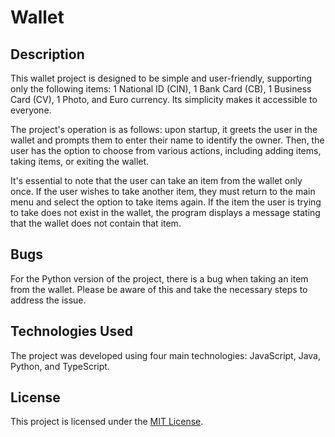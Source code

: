 # Wallet

## Description

This wallet project is designed to be simple and user-friendly, supporting only the following items: 1 National ID (CIN), 1 Bank Card (CB), 1 Business Card (CV), 1 Photo, and Euro currency. Its simplicity makes it accessible to everyone.

The project's operation is as follows: upon startup, it greets the user in the wallet and prompts them to enter their name to identify the owner. Then, the user has the option to choose from various actions, including adding items, taking items, or exiting the wallet.

It's essential to note that the user can take an item from the wallet only once. If the user wishes to take another item, they must return to the main menu and select the option to take items again. If the item the user is trying to take does not exist in the wallet, the program displays a message stating that the wallet does not contain that item.

## Bugs

For the Python version of the project, there is a bug when taking an item from the wallet. Please be aware of this and take the necessary steps to address the issue.

## Technologies Used

The project was developed using four main technologies: JavaScript, Java, Python, and TypeScript.

## License

This project is licensed under the [MIT License](https://opensource.org/licenses/MIT).
